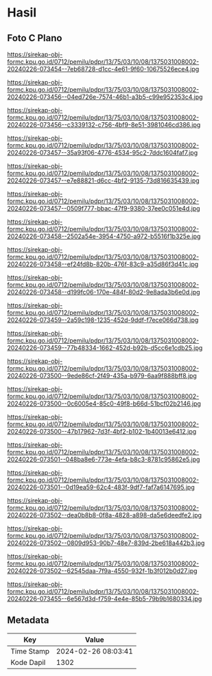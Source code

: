 # Hasil

## Foto C Plano

https://sirekap-obj-formc.kpu.go.id/0712/pemilu/pdpr/13/75/03/10/08/1375031008002-20240226-073454--7eb68728-d1cc-4e61-9f60-10675526ece4.jpg

https://sirekap-obj-formc.kpu.go.id/0712/pemilu/pdpr/13/75/03/10/08/1375031008002-20240226-073456--04ed726e-7574-46b1-a3b5-c99e952353c4.jpg

https://sirekap-obj-formc.kpu.go.id/0712/pemilu/pdpr/13/75/03/10/08/1375031008002-20240226-073456--c3339132-c756-4bf9-8e51-3981046cd386.jpg

https://sirekap-obj-formc.kpu.go.id/0712/pemilu/pdpr/13/75/03/10/08/1375031008002-20240226-073457--35a93f06-4776-4534-95c2-7ddc1604faf7.jpg

https://sirekap-obj-formc.kpu.go.id/0712/pemilu/pdpr/13/75/03/10/08/1375031008002-20240226-073457--e7e88821-d6cc-4bf2-9135-73d816635439.jpg

https://sirekap-obj-formc.kpu.go.id/0712/pemilu/pdpr/13/75/03/10/08/1375031008002-20240226-073457--0509f777-bbac-47f9-9380-37ee0c051e4d.jpg

https://sirekap-obj-formc.kpu.go.id/0712/pemilu/pdpr/13/75/03/10/08/1375031008002-20240226-073458--2502a54e-3954-4750-a972-b5516f1b325e.jpg

https://sirekap-obj-formc.kpu.go.id/0712/pemilu/pdpr/13/75/03/10/08/1375031008002-20240226-073458--ef24fd8b-820b-476f-83c9-a35d86f3d41c.jpg

https://sirekap-obj-formc.kpu.go.id/0712/pemilu/pdpr/13/75/03/10/08/1375031008002-20240226-073458--d199fc06-170e-484f-80d2-9e8ada3b6e0d.jpg

https://sirekap-obj-formc.kpu.go.id/0712/pemilu/pdpr/13/75/03/10/08/1375031008002-20240226-073459--2a59c198-1235-452d-9ddf-f7ece066d738.jpg

https://sirekap-obj-formc.kpu.go.id/0712/pemilu/pdpr/13/75/03/10/08/1375031008002-20240226-073459--77b48334-1662-452d-b92b-d5cc6e1cdb25.jpg

https://sirekap-obj-formc.kpu.go.id/0712/pemilu/pdpr/13/75/03/10/08/1375031008002-20240226-073500--9ede86cf-2f49-435a-b979-6aa9f888bff8.jpg

https://sirekap-obj-formc.kpu.go.id/0712/pemilu/pdpr/13/75/03/10/08/1375031008002-20240226-073500--0c6005e4-85c0-49f8-b66d-51bcf02b2146.jpg

https://sirekap-obj-formc.kpu.go.id/0712/pemilu/pdpr/13/75/03/10/08/1375031008002-20240226-073500--47b17962-7d3f-4bf2-b102-1b40013e6412.jpg

https://sirekap-obj-formc.kpu.go.id/0712/pemilu/pdpr/13/75/03/10/08/1375031008002-20240226-073501--048ba8e6-773e-4efa-b8c3-8781c95862e5.jpg

https://sirekap-obj-formc.kpu.go.id/0712/pemilu/pdpr/13/75/03/10/08/1375031008002-20240226-073501--0d19ea59-62c4-483f-9df7-faf7a6147695.jpg

https://sirekap-obj-formc.kpu.go.id/0712/pemilu/pdpr/13/75/03/10/08/1375031008002-20240226-073502--dea0b8b8-0f8a-4828-a898-da5e6deedfe2.jpg

https://sirekap-obj-formc.kpu.go.id/0712/pemilu/pdpr/13/75/03/10/08/1375031008002-20240226-073502--0809d953-90b7-48e7-839d-2be618a442b3.jpg

https://sirekap-obj-formc.kpu.go.id/0712/pemilu/pdpr/13/75/03/10/08/1375031008002-20240226-073502--62545daa-7f9a-4550-932f-1b3f012b0d27.jpg

https://sirekap-obj-formc.kpu.go.id/0712/pemilu/pdpr/13/75/03/10/08/1375031008002-20240226-073455--6e567d3d-f759-4e4e-85b5-79b9b1680334.jpg


## Metadata

| Key        | Value               |
| ---------- | ------------------- |
| Time Stamp | 2024-02-26 08:03:41 |
| Kode Dapil | 1302                |



